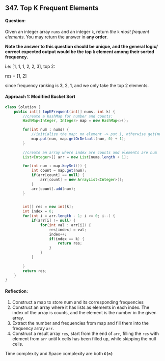 ## 347. Top K Frequent Elements

#### Question:

Given an integer array `nums` and an integer `k`, return *the* `k` *most frequent elements*. You may return the answer in **any order**.

**Note the answer to this question should be unique, and the general logic/ correct expected output would be the top k element among their sorted frequency.**

i.e: [1, 1, 1, 2, 2, 3], top 2:

res = [1, 2]

since frequency ranking is 3, 2, 1, and we only take the top 2 elements.



#### Approach 1: Modified Bucket Sort

```java
class Solution {
    public int[] topKFrequent(int[] nums, int k) {
        //create a hashMap for number and counts:
        HashMap<Integer, Integer> map = new HashMap<>();

        for(int num : nums) {
            //initialize the map: no element -> put 1, otherwise get(num) + 1;
            map.put(num, map.getOrDefault(num, 0) + 1);
        }
        
        //create an array where index are counts and elements are num
        List<Integer>[] arr = new List[nums.length + 1];

        for(int num : map.keySet()) {
            int count = map.get(num);
            if(arr[count] == null) {
                arr[count] = new ArrayList<Integer>();
            }
            arr[count].add(num);
        }

        
        int[] res = new int[k];
        int index = 0;
        for(int i = arr.length - 1; i >= 0; i--) {
            if(arr[i] != null) {
                for(int val : arr[i]) {
                    res[index] = val;
                    index++;
                    if(index == k) {
                        return res;
                    }
                }
            }
            
        }
        return res;
    }
}
```

#### Reflection:

1. Construct a map to store num and its corresponding frequencies
2. Construct an array where it has lists as elements in each index. The index of the array is counts, and the element is the number in the given array. 
3. Extract the number and frequencies from map and fill them into the frequency array `arr`.
4. Construct a result array `res`, start from the end of `arr`, filling the `res`  with element from `arr`  until k cells has been filled up, while skipping the null cells.

Time complexity and Space complexity are both **`O(n)`**

